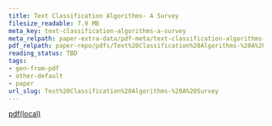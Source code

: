 ```yaml
---
title: Text Classification Algorithms- A Survey
filesize_readable: 7.9 MB
meta_key: text-classification-algorithms-a-survey
meta_relpath: paper-extra-data/pdf-meta/text-classification-algorithms-a-survey.yaml
pdf_relpath: paper-repo/pdfs/Text%20Classification%20Algorithms-%20A%20Survey.pdf
reading_status: TBD
tags:
- gen-from-pdf
- other-default
- paper
url_slug: Text%20Classification%20Algorithms-%20A%20Survey
---
```


[pdf(local)](../../paper-repo/pdfs/Text%20Classification%20Algorithms-%20A%20Survey.pdf)

